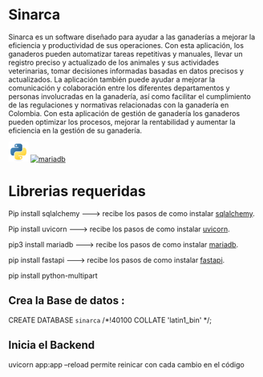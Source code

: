 # Sinarca 


Sinarca es un software diseñado para ayudar a las ganaderías a mejorar la eficiencia y productividad de sus operaciones. Con esta aplicación, los ganaderos pueden automatizar tareas repetitivas y manuales, llevar un registro preciso y actualizado de los animales y sus actividades veterinarias, tomar decisiones informadas basadas en datos precisos y actualizados. La aplicación también puede ayudar a mejorar la comunicación y colaboración entre los diferentes departamentos y personas involucradas en la ganadería, así como facilitar el cumplimiento de las regulaciones y normativas relacionadas con la ganadería en Colombia. Con esta aplicación de gestión de ganadería los ganaderos pueden optimizar los procesos, mejorar la rentabilidad y aumentar la eficiencia en la gestión de su ganadería.


<img src="https://raw.githubusercontent.com/devicons/devicon/master/icons/python/python-original.svg" alt="python" width="40" height="40"/> </a> <a href="https://reactjs.org/" target="_blank" rel="noreferrer"> 
 <a href="https://mariadb.org/" target="_blank" rel="noreferrer"> <img src="https://www.vectorlogo.zone/logos/mariadb/mariadb-icon.svg" alt="mariadb" width="40" height="40"/> </a>




# Librerias requeridas

Pip install sqlalchemy    --->  recibe los pasos de como instalar   [sqlalchemy](https://pypi.org/project/SQLAlchemy/).

Pip install uvicorn --->  recibe los pasos de como instalar  [uvicorn](https://pypi.org/project/uvicorn/).

pip3 install mariadb  --->  recibe los pasos de como instalar [mariadb](https://pypi.org/project/mariadb/ ).

pip install fastapi  --->  recibe los pasos de como instalar [fastapi](https://pypi.org/project/fastapi/).


pip install python-multipart

## Crea la Base de datos :

CREATE DATABASE `sinarca` /*!40100 COLLATE 'latin1_bin' */;

## Inicia el Backend 
uvicorn app:app –reload permite reinicar con cada cambio en el código 



